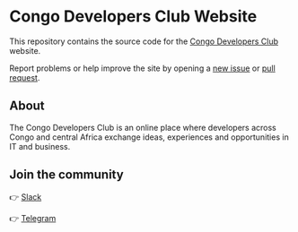# Congo Developers Club Website

This repository contains the source code for the [Congo
Developers Club](https://congoclub.github.io/cdc_site/) website.

Report problems or help improve the site by opening a [new
issue](https://github.com/congoclub/cdc_site/issues/new/choose) or [pull
request](https://github.com/congoclub/cdc_site/compare).

## About

The Congo Developers Club is an online place where developers across Congo and
central Africa exchange ideas, experiences and opportunities in IT and business.

## Join the community

👉 [Slack](https://join.slack.com/t/congo-developper-club/shared_invite/enQtNzUwOTAxODYyNjEwLTUyMDA4NGNhM2I0MjFmODlmZDNmOWU3ODBkZWNhZmIwYTJjM2JjYWYxNzc4MTZkYzI0ZmZkOTUwNTI1NDc1MWM)

👉 [Telegram](https://t.me/joinchat/OR1D71XKGid7XmuHGD5I8A)
